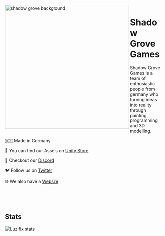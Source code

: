 <img alt="shadow grove background" align="left" src="https://shadow-grove.org/wp-content/uploads/2022/12/ShaodwGroveBG.jpg" width=400>

# Shadow Grove Games
 Shadow Grove Games is a team of enthusiastic people from germany who turning ideas into reality through painting, programming and 3D modelling.

 🇩🇪 Made in Germany

 🛒 You can find our Assets on [Unity Store](https://assetstore.unity.com/publishers/77314)

 💬 Checkout our [Discord](https://discord.com/invite/hrTXpR3zaA)

 🐦 Follow us on [Twitter](https://twitter.com/shadow_grove)

 🌐 We also have a [Website](https://shadow-grove.org/)

­

­
##  Stats
![Luzifix stats](https://github-readme-stats.vercel.app/api?username=luzifix&show_icons=true&theme=radical)

